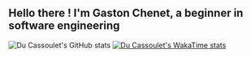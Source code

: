 ## Hello there ! I'm Gaston Chenet, a beginner in software engineering
![Du Cassoulet's GitHub stats](https://github-readme-stats.vercel.app/api?username=du-cassoulet&show_icons=true&theme=dark)
[![Du Cassoulet's WakaTime stats](https://github-readme-stats.vercel.app/api/wakatime?username=du_cassoulet)](https://github.com/du-cassoulet)
